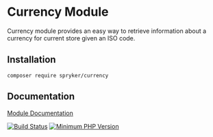 # Currency Module

Currency module provides an easy way to retrieve information about a currency for current store given an ISO code.

## Installation

```
composer require spryker/currency
```

## Documentation

[Module Documentation](https://academy.spryker.com/developing_with_spryker/module_guide/utilities/currency.html)

[![Build Status](https://travis-ci.org/spryker/currency.svg)](https://travis-ci.org/spryker/currency)
[![Minimum PHP Version](https://img.shields.io/badge/php-%3E%3D%207.2-8892BF.svg)](https://php.net/)

